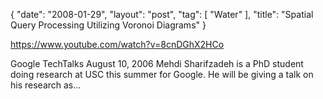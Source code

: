 {
   "date": "2008-01-29",
   "layout": "post",
   "tag": [
      "Water"
   ],
   "title": "Spatial Query Processing Utilizing Voronoi Diagrams"
}

https://www.youtube.com/watch?v=8cnDGhX2HCo  

Google TechTalks August 10, 2006 Mehdi Sharifzadeh is a PhD student doing research at USC this summer for Google. He will be giving a talk on his research as...
